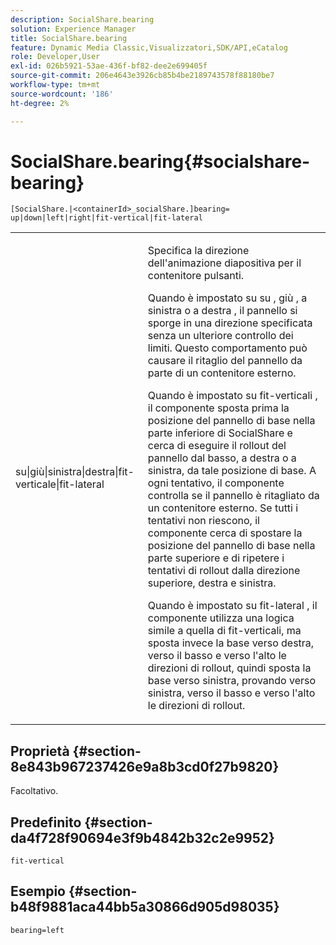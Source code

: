 ```yaml
---
description: SocialShare.bearing
solution: Experience Manager
title: SocialShare.bearing
feature: Dynamic Media Classic,Visualizzatori,SDK/API,eCatalog
role: Developer,User
exl-id: 026b5921-53ae-436f-bf82-dee2e699405f
source-git-commit: 206e4643e3926cb85b4be2189743578f88180be7
workflow-type: tm+mt
source-wordcount: '186'
ht-degree: 2%

---
```


# SocialShare.bearing{#socialshare-bearing}

`[SocialShare.|<containerId>_socialShare.]bearing= up|down|left|right|fit-vertical|fit-lateral`

<table id="table_0002BE81371D4E16A56FBEDD13FDF3C2"> 
 <tbody> 
  <tr> 
   <td colname="col1"> <p> <span class="codeph"> su|giù|sinistra|destra|fit-verticale|fit-lateral  </span> </p> </td> 
   <td colname="col2"> <p> Specifica la direzione dell'animazione diapositiva per il contenitore pulsanti. </p> <p> Quando è impostato su <span class="codeph"> su </span>, <span class="codeph"> giù </span>, <span class="codeph"> a sinistra </span> o <span class="codeph"> a destra </span>, il pannello si sporge in una direzione specificata senza un ulteriore controllo dei limiti. Questo comportamento può causare il ritaglio del pannello da parte di un contenitore esterno. </p> <p>Quando è impostato su <span class="codeph"> fit-verticali </span>, il componente sposta prima la posizione del pannello di base nella parte inferiore di SocialShare e cerca di eseguire il rollout del pannello dal basso, a destra o a sinistra, da tale posizione di base. A ogni tentativo, il componente controlla se il pannello è ritagliato da un contenitore esterno. Se tutti i tentativi non riescono, il componente cerca di spostare la posizione del pannello di base nella parte superiore e di ripetere i tentativi di rollout dalla direzione superiore, destra e sinistra. </p> <p>Quando è impostato su <span class="codeph"> fit-lateral </span>, il componente utilizza una logica simile a quella di fit-verticali, ma sposta invece la base verso destra, verso il basso e verso l'alto le direzioni di rollout, quindi sposta la base verso sinistra, provando verso sinistra, verso il basso e verso l'alto le direzioni di rollout. </p> </td> 
  </tr> 
 </tbody> 
</table>

## Proprietà {#section-8e843b967237426e9a8b3cd0f27b9820}

Facoltativo.

## Predefinito {#section-da4f728f90694e3f9b4842b32c2e9952}

`fit-vertical`

## Esempio {#section-b48f9881aca44bb5a30866d905d98035}

`bearing=left`

